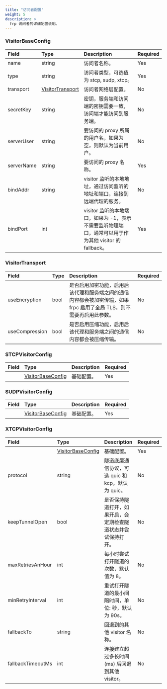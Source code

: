 ```yaml
---
title: "访问者配置"
weight: 5
description: >
  frp 访问者的详细配置说明。
---
```


### VisitorBaseConfig

| Field | Type | Description | Required |
| :--- | :--- | :--- | :--- |
| name | string | 访问者名称。 | Yes |
| type | string | 访问者类型，可选值为 stcp, sudp, xtcp。 | Yes |
| transport | [VisitorTransport](#visitortransport) | 访问者网络层配置。 | No |
| secretKey | string | 密钥，服务端和访问端的密钥需要一致，访问端才能访问到服务端。 | No |
| serverUser | string | 要访问的 proxy 所属的用户名，如果为空，则默认为当前用户。 | No |
| serverName | string | 要访问的 proxy 名称。 | Yes |
| bindAddr | string | visitor 监听的本地地址，通过访问监听的地址和端口，连接到远端代理的服务。 | No |
| bindPort | int | visitor 监听的本地端口，如果为 -1，表示不需要监听物理端口，通常可以用于作为其他 visitor 的 fallback。 | Yes |

### VisitorTransport

| Field | Type | Description | Required |
| :--- | :--- | :--- | :--- |
| useEncryption | bool | 是否启用加密功能，启用后该代理和服务端之间的通信内容都会被加密传输，如果 frpc 启用了全局 TLS，则不需要再启用此参数。 | No |
| useCompression | bool | 是否启用压缩功能，启用后该代理和服务端之间的通信内容都会被压缩传输。 | No |

### STCPVisitorConfig

| Field | Type | Description | Required |
| :--- | :--- | :--- | :--- |
| | [VisitorBaseConfig](#visitorbaseconfig) | 基础配置。 | Yes |

### SUDPVisitorConfig

| Field | Type | Description | Required |
| :--- | :--- | :--- | :--- |
| | [VisitorBaseConfig](#visitorbaseconfig) | 基础配置。 | Yes |

### XTCPVisitorConfig

| Field | Type | Description | Required |
| :--- | :--- | :--- | :--- |
| | [VisitorBaseConfig](#visitorbaseconfig) | 基础配置。 | Yes |
| protocol | string | 隧道底层通信协议，可选 quic 和 kcp，默认为 quic。 | No |
| keepTunnelOpen | bool | 是否保持隧道打开，如果开启，会定期检查隧道状态并尝试保持打开。 | No | 
| maxRetriesAnHour | int | 每小时尝试打开隧道的次数，默认值为 8。 | No |
| minRetryInterval | int | 重试打开隧道的最小间隔时间，单位: 秒，默认为 90s。 | No |
| fallbackTo | string | 回退到的其他 visitor 名称。 | No |
| fallbackTimeoutMs | int | 连接建立超过多长时间(ms) 后回退到其他 visitor。 | No |
